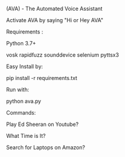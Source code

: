 (AVA) - The Automated Voice Assistant

Activate AVA by saying "Hi or Hey AVA"

Requirements :

Python 3.7+

vosk
rapidfuzz
sounddevice
selenium
pyttsx3


Easy Install by:

pip install -r requirements.txt

Run with:

python ava.py


Commands:

Play Ed Sheeran on Youtube?

What Time is It?

Search for Laptops on Amazon?
